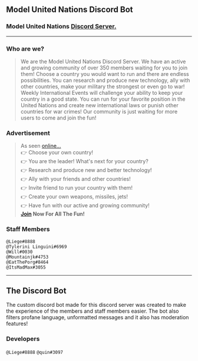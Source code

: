 ## Model United Nations Discord Bot
### Model United Nations [Discord Server.](https://discord.gg/kSGZvbyYwR) 

---

### Who are we?
>We are the Model United Nations Discord Server. We have an active and growing community of over 350 members waiting for you to join them! Choose a country you would want to run and there are endless possibilities. You can research and produce new technology, ally with other countries, make your military the strongest or even go to war! Weekly International Events will challenge your ability to keep your country in a good state. You can run for your favorite position in the United Nations and create new international laws or punish other countries for war crimes! Our community is just waiting for more users to come and join the fun!
>


### Advertisement
>As seen [online...](http://mundiscord.com/ "http://mundiscord.com/")   
👉 Choose your own country!  
👉 You are the leader! What's next for your country?  
👉 Research and produce new and better technology!  
👉 Ally with your friends and other countries!  
👉 Invite friend to run your country with them!  
👉 Create your own weapons, missiles, jets!  
👉 Have fun with our active and growing community!  
**[Join]( https://discord.gg/KdQfrH4) Now For All The Fun!**

### Staff Members
`@Liege#8888`  
`@Tylerini Linguini#6969`  
`@Will#0030`  
`@Mountainjk#4753`  
`@EatThePorg#8464`  
`@ItsMadMax#3055`  

---
## The Discord Bot
The custom discord bot made for this discord server was created to make the experience of the members and staff members easier. The bot also filters profane language, unformatted messages and it also has moderation features!
### Developers
`@Liege#8888`
`@quin#3097`


